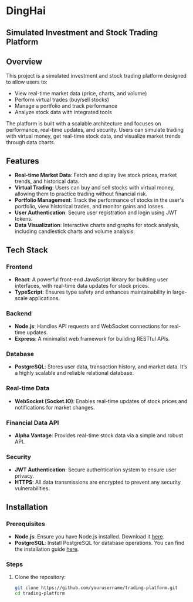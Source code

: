 # DingHai

## Simulated Investment and Stock Trading Platform

## Overview

This project is a simulated investment and stock trading platform designed to allow users to:
- View real-time market data (price, charts, and volume)
- Perform virtual trades (buy/sell stocks)
- Manage a portfolio and track performance
- Analyze stock data with integrated tools

The platform is built with a scalable architecture and focuses on performance, real-time updates, and security. Users can simulate trading with virtual money, get real-time stock data, and visualize market trends through data charts.

## Features

- **Real-time Market Data**: Fetch and display live stock prices, market trends, and historical data.
- **Virtual Trading**: Users can buy and sell stocks with virtual money, allowing them to practice trading without financial risk.
- **Portfolio Management**: Track the performance of stocks in the user's portfolio, view historical trades, and monitor gains and losses.
- **User Authentication**: Secure user registration and login using JWT tokens.
- **Data Visualization**: Interactive charts and graphs for stock analysis, including candlestick charts and volume analysis.

## Tech Stack

### Frontend
- **React**: A powerful front-end JavaScript library for building user interfaces, with real-time data updates for stock prices.
- **TypeScript**: Ensures type safety and enhances maintainability in large-scale applications.
  
### Backend
- **Node.js**: Handles API requests and WebSocket connections for real-time updates.
- **Express**: A minimalist web framework for building RESTful APIs.
  
### Database
- **PostgreSQL**: Stores user data, transaction history, and market data. It’s a highly scalable and reliable relational database.

### Real-time Data
- **WebSocket (Socket.IO)**: Enables real-time updates of stock prices and notifications for market changes.

### Financial Data API
- **Alpha Vantage**: Provides real-time stock data via a simple and robust API.

### Security
- **JWT Authentication**: Secure authentication system to ensure user privacy.
- **HTTPS**: All data transmissions are encrypted to prevent any security vulnerabilities.

## Installation

### Prerequisites
- **Node.js**: Ensure you have Node.js installed. Download it [here](https://nodejs.org/).
- **PostgreSQL**: Install PostgreSQL for database operations. You can find the installation guide [here](https://www.postgresql.org/download/).

### Steps
1. Clone the repository:
   ```bash
   git clone https://github.com/yourusername/trading-platform.git
   cd trading-platform
